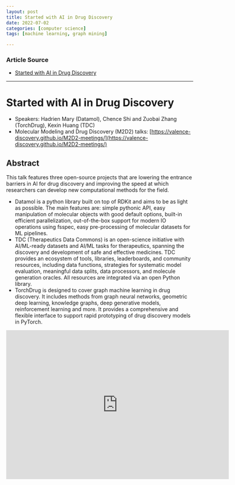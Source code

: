 ```yaml
---
layout: post
title: Started with AI in Drug Discovery
date: 2022-07-02
categories: [computer science]
tags: [machine learning, graph mining]

---
```


### Article Source

* [Started with AI in Drug Discovery](https://www.youtube.com/watch?v=kBL3tB6cVlw)


---

# Started with AI in Drug Discovery

* Speakers: Hadrien Mary (Datamol), Chence Shi and Zuobai Zhang (TorchDrug), Kexin Huang (TDC)
*  Molecular Modeling and Drug Discovery (M2D2) talks: [https://valence-discovery.github.io/M2D2-meetings/](https://valence-discovery.github.io/M2D2-meetings/)


## Abstract

This talk features three open-source projects that are lowering the entrance barriers in AI for drug discovery and improving the speed at which researchers can develop new computational methods for the field.

* Datamol is a python library built on top of RDKit and aims to be as light as possible. The main features are: simple pythonic API, easy manipulation of molecular objects with good default options, built-in efficient parallelization, out-of-the-box support for modern IO operations using fsspec, easy pre-processing of molecular datasets for ML pipelines.
* TDC (Therapeutics Data Commons) is an open-science initiative with AI/ML-ready datasets and AI/ML tasks for therapeutics, spanning the discovery and development of safe and effective medicines. TDC provides an ecosystem of tools, libraries, leaderboards, and community resources, including data functions, strategies for systematic model evaluation, meaningful data splits, data processors, and molecule generation oracles. All resources are integrated via an open Python library.
* TorchDrug is designed to cover graph machine learning in drug discovery. It includes methods from graph neural networks, geometric deep learning, knowledge graphs, deep generative models, reinforcement learning and more. It provides a comprehensive and flexible interface to support rapid prototyping of drug discovery models in PyTorch.



<iframe width="600" height="400" src="https://www.youtube.com/embed/kBL3tB6cVlw" title="YouTube video player" frameborder="0" allow="accelerometer; autoplay; clipboard-write; encrypted-media; gyroscope; picture-in-picture" allowfullscreen></iframe>

